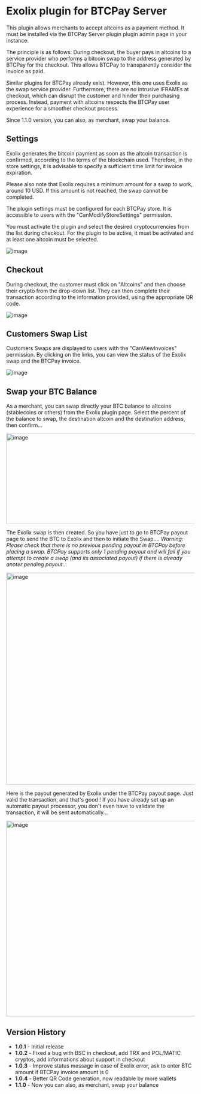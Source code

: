 # Exolix plugin for BTCPay Server
This plugin allows merchants to accept altcoins as a payment method. It must be installed via the BTCPay Server plugin plugin admin page in your instance.

The principle is as follows: During checkout, the buyer pays in altcoins to a service provider who performs a bitcoin swap to the address generated by BTCPay for the checkout.
This allows BTCPay to transparently consider the invoice as paid.

Similar plugins for BTCPay already exist. However, this one uses Exolix as the swap service provider. Furthermore, there are no intrusive IFRAMEs at checkout, which can disrupt the customer and hinder their purchasing process. Instead, payment with altcoins respects the BTCPay user experience for a smoother checkout process.

Since 1.1.0 version, you can also, as merchant, swap your balance.

## Settings
Exolix generates the bitcoin payment as soon as the altcoin transaction is confirmed, according to the terms of the blockchain used. Therefore, in the store settings, it is advisable to specify a sufficient time limit for invoice expiration.

Please also note that Exolix requires a minimum amount for a swap to work, around 10 USD.
If this amount is not reached, the swap cannot be completed.

The plugin settings must be configured for each BTCPay store. It is accessible to users with the "CanModifyStoreSettings" permission.

You must activate the plugin and select the desired cryptocurrencies from the list during checkout.
For the plugin to be active, it must be activated and at least one altcoin must be selected.

![image](https://github.com/user-attachments/assets/e4b67eff-83c0-405d-aca6-58138b337b21)

## Checkout
During checkout, the customer must click on "Altcoins" and then choose their crypto from the drop-down list. They can then complete their transaction according to the information provided, using the appropriate QR code.

![image](https://github.com/user-attachments/assets/cdb528cd-6706-4f3d-9372-558a1df1c028)

## Customers Swap List

Customers Swaps are displayed to users with the "CanViewInvoices" permission. By clicking on the links, you can view the status of the Exolix swap and the BTCPay invoice.

![image](https://github.com/user-attachments/assets/4605fdfa-f696-4851-9896-d949c271b35f)

## Swap your BTC Balance

As a merchant, you can swap directly your BTC balance to altcoins (stablecoins or others) from the Exolix plugin page.
Select the percent of the balance to swap, the destination altcoin and the destination address, then confirm...

<img width="646" height="241" alt="image" src="https://github.com/user-attachments/assets/685730d9-0abf-4036-8263-8089f8f6067f" />

The Exolix swap is then created. So you have just to go to BTCPay payout page to send the BTC to Exolix and then to initiate the Swap....
_Warning: Please check that there is no previous pending payout in BTCPay before placing a swap. BTCPay supports only 1 pending payout and will fail if you attempt to create a swap (and its associated payout) if there is already anoter pending payout..._

<img width="1180" height="565" alt="image" src="https://github.com/user-attachments/assets/ed426f14-ef07-4942-a37a-fd22a0fb712f" />

Here is the payout generated by Exolix under the BTCPay payout page. Just valid the transaction, and that's good ! If you have already set up an automatic payout processor, you don't even have to validate the transaction, it will be sent automatically...

<img width="1242" height="521" alt="image" src="https://github.com/user-attachments/assets/c7829c79-c2c8-42ce-8db7-c57dc01940f9" />


## Version History
- **1.0.1** - Initial release
- **1.0.2** - Fixed a bug with BSC in checkout, add TRX and POL/MATIC cryptos, add informations about support in checkout
- **1.0.3** - Improve status message in case of Exolix error, ask to enter BTC amount if BTCPay invoice amount is 0
- **1.0.4** - Better QR Code generation, now readable by more wallets
- **1.1.0** - Now you can also, as merchant, swap your balance
  



